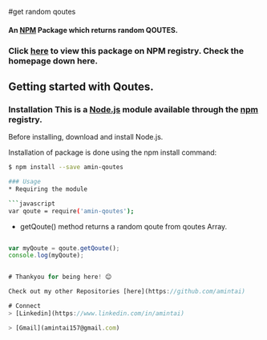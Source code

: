 #get random qoutes
<!-- <a href=https://github.com/amintai/random-qoutes>
   <img src=https://img.shields.io/github/issues/amintai/random-qoutes>
</a>
<a href=https://github.com/poojarathore30/make-me-laugh>
   <img src=https://img.shields.io/github/forks/amintai/random-qoutes>
</a>
<a href=https://github.com/poojarathore30/make-me-laugh>
   <img src=https://img.shields.io/github/stars/amintai/random-qoutes>
</a>
<a href=https://github.com/poojarathore30/make-me-laugh>
   <img src=https://img.shields.io/github/license/amintai/random-qoutes>
</a> -->
<!-- <a href=https://github.com/poojarathore30/make-me-laugh>
   <img src=https://img.shields.io/twitter/url?style=social>
</a> -->



#### An [NPM](https://www.npmjs.com/package/amin-qoutes) Package which returns random **QOUTES**.

### Click [here](https://www.npmjs.com/package/amin-qoutes) to view this package on NPM registry. Check the homepage down here.

## Getting started with Qoutes.
### Installation This is a [Node.js](https://nodejs.org/en/) module available through the [npm](https://www.npmjs.com/package/amin-qoutes) registry.

Before installing, download and install  Node.js.

Installation of package is done using the npm install command:
```bash
$ npm install --save amin-qoutes

### Usage
* Requiring the module 

```javascript
var qoute = require('amin-qoutes');
```
* getQoute() method returns a random qoute from qoutes Array.

 ```javascript
 
var myQoute = qoute.getQoute();
console.log(myQoute);


# Thankyou for being here! 😊

Check out my other Repositories [here](https://github.com/amintai)

# Connect 
> [Linkedin](https://www.linkedin.com/in/amintai)

> [Gmail](amintai157@gmail.com)
